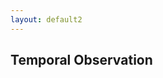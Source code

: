 ```yaml
---
layout: default2
---
```


## Temporal Observation



<div class="uk-container uk-margin-medium">
    <svg id="groupedBox" width="800px" height="700px"></svg>
</div>

<script>
    grouped_box_plot("js/all_queries_domains_with_ranks_and_snapshots_small.csv", "#groupedBox", "h1 Word Count");
    
</script>